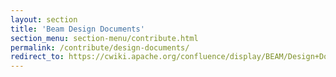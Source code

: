 ```yaml
---
layout: section
title: 'Beam Design Documents'
section_menu: section-menu/contribute.html
permalink: /contribute/design-documents/
redirect_to: https://cwiki.apache.org/confluence/display/BEAM/Design+Documents
---
```

<!--
Licensed under the Apache License, Version 2.0 (the "License");
you may not use this file except in compliance with the License.
You may obtain a copy of the License at
http://www.apache.org/licenses/LICENSE-2.0
Unless required by applicable law or agreed to in writing, software
distributed under the License is distributed on an "AS IS" BASIS,
WITHOUT WARRANTIES OR CONDITIONS OF ANY KIND, either express or implied.
See the License for the specific language governing permissions and
limitations under the License.
-->
